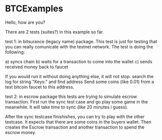 BTCExamples
===========

Hello, how are you?

There are 2 tests (suites?) in this example so far.

test 1: in bitsurance (legacy name) package. This test is just for testing that you can really comunicate with the 
testnet network. The test is doing the following:

a) syncs chain 
b) waits for a transaction to come into the wallet
c) sends received money back to faucet 

If you would run it without doing anything else, it will not stop. search the log for string "Keys:" and find address 
Send some coins (like 0.01) from a test bitcoin faucet to this address.



test 2: in escrow package this tests are trying to simulate escrow transaction. First run the sync test case and go play 
some game in the meanwhile. It will take time to sync (like 20 minutes i guess).

After the sync testcase finishishes, you can try to play with the other testcase. It expects that there are some coins
in the buyers wallet. Then creates the Escrow transaction and another transaction to spend the escrow money.

